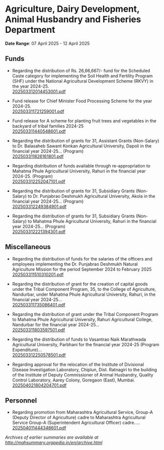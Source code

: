 # Agriculture, Dairy Development, Animal Husbandry and Fisheries Department

**Date Range**: 07 April 2025 - 12 April 2025


## Funds
- Regarding the distribution of Rs. 26,66,667/- fund for the Scheduled Caste category for implementing the Soil Health and Fertility Program (SHF) under the National Agricultural Development Scheme (RKVY) in the year 2024-25.\
  [202503312014453001.pdf](https://gr.maharashtra.gov.in/Site/Upload/Government%20Resolutions/English/202503312014453001.pdf)

- Fund release for Chief Minister Food Processing Scheme for the year 2024-25.\
  [202503311721259001.pdf](https://gr.maharashtra.gov.in/Site/Upload/Government%20Resolutions/English/202503311721259001.pdf)

- Fund release for A scheme for planting fruit trees and vegetables in the backyard of tribal families  2024-25\
  [202503311440548601.pdf](https://gr.maharashtra.gov.in/Site/Upload/Government%20Resolutions/English/202503311440548601....pdf)

- Regarding the distribution of grants for 31, Assistant Grants (Non-Salary) to Dr. Balasaheb Sawant Konkan Agricultural University, Dapoli in the financial year 2024-25... (Program)\
  [202503311826161801.pdf](https://gr.maharashtra.gov.in/Site/Upload/Government%20Resolutions/English/202503311826161801.....pdf)

- Regarding distribution of funds available through re-appropriation to Mahatma Phule Agricultural University, Rahuri in the financial year 2024-25. (Program)\
  [202503312252047101.pdf](https://gr.maharashtra.gov.in/Site/Upload/Government%20Resolutions/English/202503312252047101.pdf)

- Regarding the distribution of grants for 31, Subsidiary Grants (Non-Salary) to Dr. Punjabrao Deshmukh Agricultural University, Akola in the financial year 2024-25... (Program)\
  [202503312249384901.pdf](https://gr.maharashtra.gov.in/Site/Upload/Government%20Resolutions/English/202503312249384901.pdf)

- Regarding the distribution of grants for 31, Subsidiary Grants (Non-Salary) to Mahatma Phule Agricultural University, Rahuri in the financial year 2024-25... (Program)\
  [202503312221394301.pdf](https://gr.maharashtra.gov.in/Site/Upload/Government%20Resolutions/English/202503312221394301.pdf)

## Miscellaneous
- Regarding the distribution of funds for the salaries of the officers and employees implementing the Dr. Punjabrao Deshmukh Natural Agriculture Mission for the period September 2024 to February 2025\
  [202503311510310201.pdf](https://gr.maharashtra.gov.in/Site/Upload/Government%20Resolutions/English/202503311510310201.pdf)

- Regarding the distribution of grant for the creation of capital goods under the Tribal Component Program, 35, to the College of Agriculture, Nandurbar, under Mahatma Phule Agricultural University, Rahuri, in the financial year 2024-25...\
  [202503311735086401.pdf](https://gr.maharashtra.gov.in/Site/Upload/Government%20Resolutions/English/202503311735086401.pdf)

- Regarding the distribution of grant under the Tribal Component Program to Mahatma Phule Agricultural University, Rahuri Agricultural College, Nandurbar for the financial year 2024-25...\
  [202503311803597501.pdf](https://gr.maharashtra.gov.in/Site/Upload/Government%20Resolutions/English/202503311803597501.pdf)

- Regarding the distribution of funds to Vasantrao Naik Marathwada Agricultural University, Parbhani for the financial year 2024-25 (Program Expenditure)...\
  [202503312250578501.pdf](https://gr.maharashtra.gov.in/Site/Upload/Government%20Resolutions/English/202503312250578501.pdf)

- Regarding approval for the relocation of the Institute of Divisional Disease Investigation Laboratory, Chiplun, Dist. Ratnagiri to the building of the Institute of Deputy Commissioner of Animal Husbandry, Quality Control Laboratory, Aarey Colony, Goregaon (East), Mumbai.\
  [202504021804204701.pdf](https://gr.maharashtra.gov.in/Site/Upload/Government%20Resolutions/English/202504021804204701.pdf)

## Personnel
- Regarding promotion from Maharashtra Agricultural Service, Group-A (Deputy Director of Agriculture) cadre to Maharashtra Agricultural Service Group-A (Superintendent Agricultural Officer) cadre.....\
  [202504011444348601.pdf](https://gr.maharashtra.gov.in/Site/Upload/Government%20Resolutions/English/202504011444348601.pdf)


*Archives of earlier summaries are available at http://mahsummary.orgpedia.in/en/archive.html*